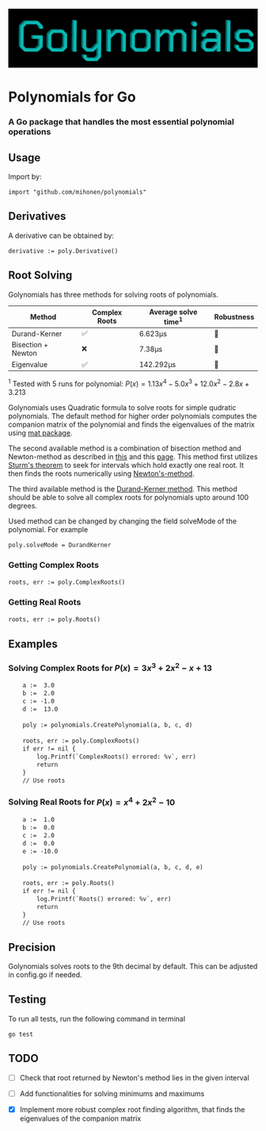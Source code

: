 ![Logo](./images/golynomials.png)

# Polynomials for Go
### A Go package that handles the most essential polynomial operations

## Usage

Import by:   
```
import "github.com/mihonen/polynomials"

```



## Derivatives
A derivative can be obtained by: 
```
derivative := poly.Derivative()

```

## Root Solving
Golynomials has three methods for solving roots of polynomials. 

| Method               | Complex Roots |  Average solve time<sup>1</sup>  | Robustness |
| -----------          | -----------   | --------------------------- |      -----------|
| Durand-Kerner        | ✅            | 6.623µs                     |         🥉     |
| Bisection + Newton   | ❌            | 7.38µs                      |         🥈     |
| Eigenvalue           | ✅            | 142.292µs                   |         🥇     |

<sup>1</sup> Tested with 5 runs for polynomial: $P(x) = 1.13x^4 - 5.0x^3 + 12.0x^2 -2.8x + 3.213$


Golynomials uses Quadratic formula to solve roots for simple qudratic polynomials. The default method for higher order polynomials computes the companion matrix of the polynomial and finds the eigenvalues of the matrix using [mat package](https://pkg.go.dev/gonum.org/v1/gonum/mat). 



The second available method is a combination of bisection method and Newton-method as described in [this](https://en.wikipedia.org/wiki/Real-root_isolation#Bisection_method) and this [page](https://en.wikipedia.org/wiki/Sturm%27s_theorem#Root_isolation). This method first utilizes [Sturm's theorem](https://en.wikipedia.org/wiki/Sturm%27s_theorem) to seek for intervals which hold exactly one real root. It then finds the roots numerically using [Newton's-method](https://en.wikipedia.org/wiki/Newton%27s_method).  
    
    

The third available method is the [Durand-Kerner method](https://en.wikipedia.org/wiki/Durand–Kerner_method). This method should be able to solve all complex roots for polynomials upto around 100 degrees. 
    
    

Used method can be changed by changing the field solveMode of the polynomial. For example
```
poly.solveMode = DurandKerner

```


### Getting Complex Roots

```
roots, err := poly.ComplexRoots()

```

### Getting Real Roots

```
roots, err := poly.Roots()

```


## Examples 
### Solving Complex Roots for $P(x) = 3x^3 + 2x^2 -x + 13$


```
    a :=  3.0
    b :=  2.0
    c := -1.0
    d :=  13.0

    poly := polynomials.CreatePolynomial(a, b, c, d)

    roots, err := poly.ComplexRoots()
    if err != nil {
        log.Printf(`ComplexRoots() errored: %v`, err)
        return
    }
    // Use roots

```

### Solving Real Roots for $P(x) = x^4 + 2x^2 -10$


```
    a :=  1.0
    b :=  0.0
    c :=  2.0
    d :=  0.0
    e := -10.0

    poly := polynomials.CreatePolynomial(a, b, c, d, e)

    roots, err := poly.Roots()
    if err != nil {
        log.Printf(`Roots() errored: %v`, err)
        return
    }
    // Use roots

```


## Precision

Golynomials solves roots to the 9th decimal by default. This can be adjusted in config.go if needed.


## Testing

To run all tests, run the following command in terminal
```
go test

```

## TODO


- [ ] Check that root returned by Newton's method lies in the given interval

- [ ] Add functionalities for solving minimums and maximums

- [x] Implement more robust complex root finding algorithm, that finds the eigenvalues of the companion matrix


